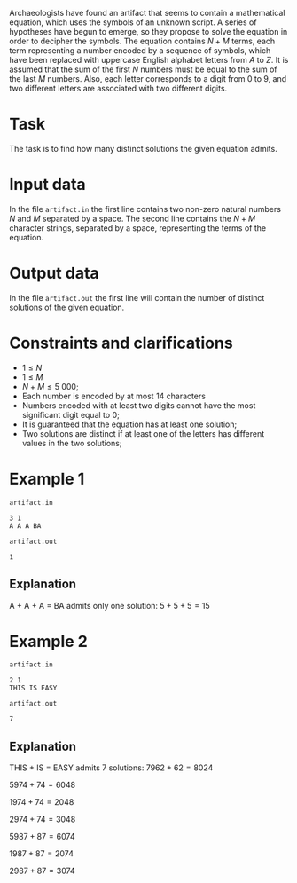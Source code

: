 
Archaeologists have found an artifact that seems to contain a mathematical equation, which uses the symbols of an unknown script. A series of hypotheses have begun to emerge, so they propose to solve the equation in order to decipher the symbols. The equation contains $N + M$ terms, each term representing a number encoded by a sequence of symbols, which have been replaced with uppercase English alphabet letters from $A$ to $Z$. It is assumed that the sum of the first $N$ numbers must be equal to the sum of the last $M$ numbers. Also, each letter corresponds to a digit from $0$ to $9$, and two different letters are associated with two different digits.

# Task

The task is to find how many distinct solutions the given equation admits.

# Input data

In the file `artifact.in` the first line contains two non-zero natural numbers $N$ and $M$ separated by a space. The second line contains the $N + M$ character strings, separated by a space, representing the terms of the equation.

# Output data

In the file `artifact.out` the first line will contain the number of distinct solutions of the given equation.

# Constraints and clarifications

* $1 \leq N$
* $1 \leq M$
* $N+M \leq 5\ 000$;
* Each number is encoded by at most 14 characters
* Numbers encoded with at least two digits cannot have the most significant digit equal to $0$;
* It is guaranteed that the equation has at least one solution;
* Two solutions are distinct if at least one of the letters has different values in the two solutions;

# Example 1

`artifact.in`
```
3 1
A A A BA
```

`artifact.out`
```
1
```

## Explanation

A + A + A = BA admits only one solution: $5 + 5 + 5 = 15$

# Example 2

`artifact.in`
```
2 1
THIS IS EASY
```

`artifact.out`
```
7
```

## Explanation

THIS + IS = EASY admits $7$ solutions:
$7962 + 62 = 8024$

$5974 + 74 = 6048$

$1974 + 74 = 2048$

$2974 + 74 = 3048$

$5987 + 87 = 6074$

$1987 + 87 = 2074$

$2987 + 87 = 3074$
```
